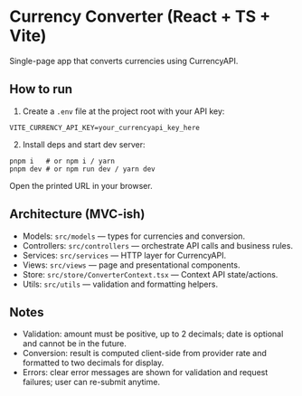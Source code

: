 # Currency Converter (React + TS + Vite)

Single-page app that converts currencies using CurrencyAPI.

## How to run

1) Create a `.env` file at the project root with your API key:

```
VITE_CURRENCY_API_KEY=your_currencyapi_key_here
```

2) Install deps and start dev server:

```
pnpm i   # or npm i / yarn
pnpm dev # or npm run dev / yarn dev
```

Open the printed URL in your browser.

## Architecture (MVC-ish)

- Models: `src/models` — types for currencies and conversion.
- Controllers: `src/controllers` — orchestrate API calls and business rules.
- Services: `src/services` — HTTP layer for CurrencyAPI.
- Views: `src/views` — page and presentational components.
- Store: `src/store/ConverterContext.tsx` — Context API state/actions.
- Utils: `src/utils` — validation and formatting helpers.

## Notes

- Validation: amount must be positive, up to 2 decimals; date is optional and cannot be in the future.
- Conversion: result is computed client-side from provider rate and formatted to two decimals for display.
- Errors: clear error messages are shown for validation and request failures; user can re-submit anytime.
